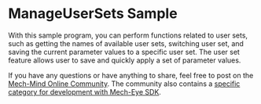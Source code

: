 # ManageUserSets Sample

With this sample program, you can perform functions related to user sets, such as getting the names of available user sets, switching user set, and saving the current parameter values to a specific user set. The user set feature allows user to save and quickly apply a set of parameter values.

If you have any questions or have anything to share, feel free to post on the [Mech-Mind Online Community](https://community.mech-mind.com/). The community also contains a [specific category for development with Mech-Eye SDK](https://community.mech-mind.com/c/mech-eye-sdk-development/19).
